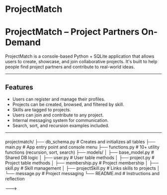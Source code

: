 # ProjectMatch

# ProjectMatch – Project Partners On-Demand

ProjectMatch is a console-based Python + SQLite application that allows users to create, showcase, and join collaborative projects. It's built to help people find project partners and contribute to real-world ideas.

---

## Features

- Users can register and manage their profiles.
- Projects can be created, browsed, and filtered by skill.
- Skills are tagged to projects.
- Users can join and contribute to any project.
- Internal messaging system for communication.
- Search, sort, and recursion examples included.

---

####
projectmatch/
├── db_schema.py           # Creates and initializes all tables
├── main.py                # App entry point and console menu
├── functions.py           # 10+ utility functions (recursion, sort, search)
├── models/
│   ├── base_model.py      # Shared DB logic
│   ├── user.py            # User table methods
│   ├── project.py         # Project table methods
│   ├── membership.py      # Project membership
│   ├── skill.py           # Skill management
│   ├── projectSkill.py    # Links skills to projects
│   └── message.py         # Project messaging
└── README.md              # Instructions and reflection


 --->
